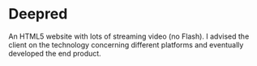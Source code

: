 <!--
  id: 2129
  slug: deepred
  type: fortpolio
  categories: JavaScript, HTML/CSS, graphic design
  tags: CSS, HTML, JavaScript, UX, concept
  clients: Deepred
  collaboration: 
  prizes: 
  thumbnail: deepred3.jpg
  image: deepred3.jpg
  images: deepred1.jpg, deepred2.jpg, deepred3.jpg
  inCv: false
  inPortfolio: false
  dateFrom: 2010-06-01
  dateTo: 2010-07-01
-->

# Deepred

<p>An HTML5 website with lots of streaming video (no Flash). I advised the client on the technology concerning different platforms and eventually developed the end product.</p>